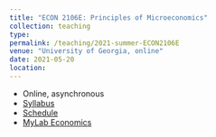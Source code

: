 ```yaml
---
title: "ECON 2106E: Principles of Microeconomics"
collection: teaching
type: 
permalink: /teaching/2021-summer-ECON2106E
venue: "University of Georgia, online"
date: 2021-05-20
location: 
---
```


- Online, asynchronous
- [Syllabus](/files/syllabus.econ2106e.pdf)
- [Schedule](/files/schedule.econ2106e.pdf)
- [MyLab Economics](https://mlm.pearson.com/northamerica/)